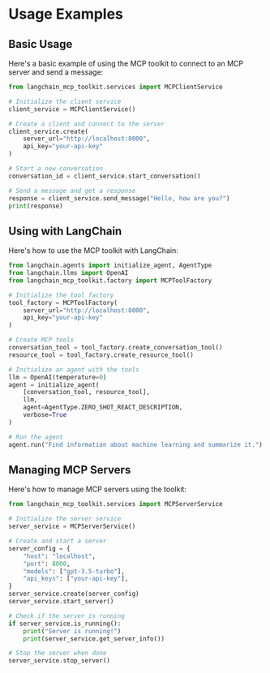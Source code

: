 # Usage Examples

## Basic Usage

Here's a basic example of using the MCP toolkit to connect to an MCP server and send a message:

```python
from langchain_mcp_toolkit.services import MCPClientService

# Initialize the client service
client_service = MCPClientService()

# Create a client and connect to the server
client_service.create(
    server_url="http://localhost:8000",
    api_key="your-api-key"
)

# Start a new conversation
conversation_id = client_service.start_conversation()

# Send a message and get a response
response = client_service.send_message("Hello, how are you?")
print(response)
```

## Using with LangChain

Here's how to use the MCP toolkit with LangChain:

```python
from langchain.agents import initialize_agent, AgentType
from langchain.llms import OpenAI
from langchain_mcp_toolkit.factory import MCPToolFactory

# Initialize the tool factory
tool_factory = MCPToolFactory(
    server_url="http://localhost:8000",
    api_key="your-api-key"
)

# Create MCP tools
conversation_tool = tool_factory.create_conversation_tool()
resource_tool = tool_factory.create_resource_tool()

# Initialize an agent with the tools
llm = OpenAI(temperature=0)
agent = initialize_agent(
    [conversation_tool, resource_tool],
    llm,
    agent=AgentType.ZERO_SHOT_REACT_DESCRIPTION,
    verbose=True
)

# Run the agent
agent.run("Find information about machine learning and summarize it.")
```

## Managing MCP Servers

Here's how to manage MCP servers using the toolkit:

```python
from langchain_mcp_toolkit.services import MCPServerService

# Initialize the server service
server_service = MCPServerService()

# Create and start a server
server_config = {
    "host": "localhost",
    "port": 8000,
    "models": ["gpt-3.5-turbo"],
    "api_keys": ["your-api-key"],
}
server_service.create(server_config)
server_service.start_server()

# Check if the server is running
if server_service.is_running():
    print("Server is running!")
    print(server_service.get_server_info())

# Stop the server when done
server_service.stop_server()
``` 